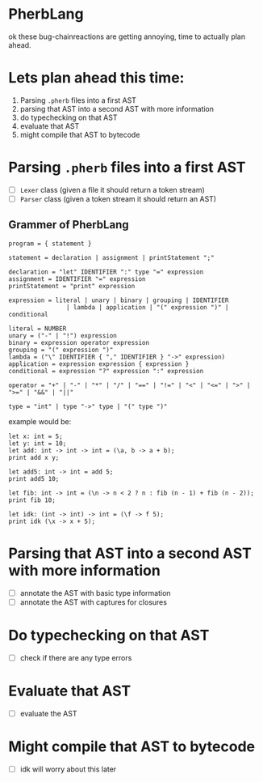 # PherbLang

ok these bug-chainreactions are getting annoying, time to actually plan ahead.

# Lets plan ahead this time:
1. Parsing `.pherb` files into a first AST
2. parsing that AST into a second AST with more information
3. do typechecking on that AST
4. evaluate that AST
5. might compile that AST to bytecode

# Parsing `.pherb` files into a first AST
- [ ] `Lexer` class (given a file it should return a token stream)
- [ ] `Parser` class (given a token stream it should return an AST)

## Grammer of PherbLang
```
program = { statement }
 
statement = declaration | assignment | printStatement ";"

declaration = "let" IDENTIFIER ":" type "=" expression 
assignment = IDENTIFIER "=" expression
printStatement = "print" expression

expression = literal | unary | binary | grouping | IDENTIFIER 
                | lambda | application | "(" expression ")" | conditional

literal = NUMBER
unary = ("-" | "!") expression
binary = expression operator expression
grouping = "(" expression ")"
lambda = ("\" IDENTIFIER { "," IDENTIFIER } "->" expression)
application = expression expression { expression }
conditional = expression "?" expression ":" expression

operator = "+" | "-" | "*" | "/" | "==" | "!=" | "<" | "<=" | ">" | ">=" | "&&" | "||"

type = "int" | type "->" type | "(" type ")"
```

example would be:
```
let x: int = 5;
let y: int = 10;
let add: int -> int -> int = (\a, b -> a + b);
print add x y;

let add5: int -> int = add 5;
print add5 10;

let fib: int -> int = (\n -> n < 2 ? n : fib (n - 1) + fib (n - 2));
print fib 10;

let idk: (int -> int) -> int = (\f -> f 5);
print idk (\x -> x + 5);
```

# Parsing that AST into a second AST with more information
- [ ] annotate the AST with basic type information
- [ ] annotate the AST with captures for closures

# Do typechecking on that AST
- [ ] check if there are any type errors

# Evaluate that AST
- [ ] evaluate the AST

# Might compile that AST to bytecode
- [ ] idk will worry about this later